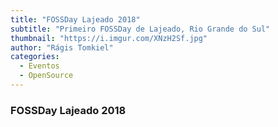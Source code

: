 ```yaml
---
title: "FOSSDay Lajeado 2018"
subtitle: "Primeiro FOSSDay de Lajeado, Rio Grande do Sul"
thumbnail: "https://i.imgur.com/XNzH2Sf.jpg"
author: "Rágis Tomkiel"
categories:
  - Eventos
  - OpenSource
---
```


### FOSSDay Lajeado 2018
